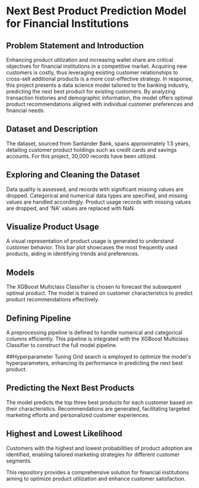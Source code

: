 # Next Best Product Prediction Model for Financial Institutions

## Problem Statement and Introduction
Enhancing product utilization and increasing wallet share are critical objectives for financial institutions in a competitive market. Acquiring new customers is costly, thus leveraging existing customer relationships to cross-sell additional products is a more cost-effective strategy. In response, this project presents a data science model tailored to the banking industry, predicting the next best product for existing customers. By analyzing transaction histories and demographic information, the model offers optimal product recommendations aligned with individual customer preferences and financial needs.

## Dataset and Description
The dataset, sourced from Santander Bank, spans approximately 1.5 years, detailing customer product holdings such as credit cards and savings accounts. For this project, 30,000 records have been utilized.

## Exploring and Cleaning the Dataset
Data quality is assessed, and records with significant missing values are dropped. Categorical and numerical data types are specified, and missing values are handled accordingly. Product usage records with missing values are dropped, and 'NA' values are replaced with NaN.

## Visualize Product Usage
A visual representation of product usage is generated to understand customer behavior. This bar plot showcases the most frequently used products, aiding in identifying trends and preferences.

## Models
The XGBoost Multiclass Classifier is chosen to forecast the subsequent optimal product. The model is trained on customer characteristics to predict product recommendations effectively.

## Defining Pipeline
A preprocessing pipeline is defined to handle numerical and categorical columns efficiently. This pipeline is integrated with the XGBoost Multiclass Classifier to construct the full model pipeline.

##Hyperparameter Tuning
Grid search is employed to optimize the model's hyperparameters, enhancing its performance in predicting the next best product.

## Predicting the Next Best Products
The model predicts the top three best products for each customer based on their characteristics. Recommendations are generated, facilitating targeted marketing efforts and personalized customer experiences.

## Highest and Lowest Likelihood
Customers with the highest and lowest probabilities of product adoption are identified, enabling tailored marketing strategies for different customer segments.

This repository provides a comprehensive solution for financial institutions aiming to optimize product utilization and enhance customer satisfaction.

